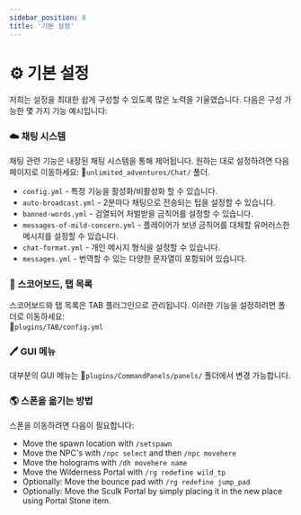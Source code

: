 ```yaml
---
sidebar_position: 8
title: '기본 설정'
---
```



# ⚙️ 기본 설정


저희는 설정을 최대한 쉽게 구성할 수 있도록 많은 노력을 기울였습니다. 다음은 구성 가능한 몇 가지 기능 예시입니다:

### :cloud: 채팅 시스템
채팅 관련 기능은 내장된 채팅 시스템을 통해 제어됩니다. 원하는 대로 설정하려면 다음 페이지로 이동하세요:
📁`unlimited_adventures/Chat/` 폴더.
- `config.yml` - 특정 기능을 활성화/비활성화 할 수 있습니다.
- `auto-broadcast.yml` - 2분마다 채팅으로 전송되는 팁을 설정할 수 있습니다.
- `banned-words.yml` - 검열되어 처벌받을 금칙어를 설정할 수 있습니다.
- `messages-of-mild-concern.yml` - 플레이어가 보낸 금칙어를 대체할 유머러스한 메시지를 설정할 수 있습니다.
- `chat-format.yml` - 개인 메시지 형식을 설정할 수 있습니다.
- `messages.yml` - 번역할 수 있는 다양한 문자열이 포함되어 있습니다.


### :bookmark_tabs: 스코어보드, 탭 목록
스코어보드와 탭 목록은 TAB 플러그인으로 관리됩니다. 이러한 기능을 설정하려면 폴더로 이동하세요:\
📁`plugins/TAB/config.yml`

### :pen: GUI 메뉴
대부분의 GUI 메뉴는 📁`plugins/CommandPanels/panels/` 폴더에서 변경 가능합니다.

### :earth_americas:  스폰을 옮기는 방법

스폰을 이동하려면 다음이 필요합니다:
- Move the spawn location with `/setspawn`
- Move the NPC's with `/npc select` and then `/npc movehere`
- Move the holograms with `/dh movehere name`
- Move the Wilderness Portal with `/rg redefine wild_tp`
- Optionally: Move the bounce pad with `/rg redefine jump_pad`
- Optionally: Move the Sculk Portal by simply placing it in the new place using Portal Stone item.




